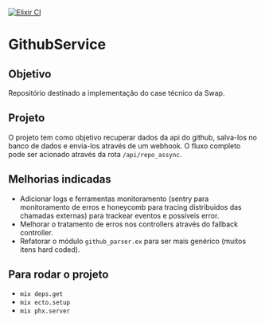 [![Elixir CI](https://github.com/tiagoColli/github-service/actions/workflows/elixir.yml/badge.svg)](https://github.com/tiagoColli/github-service/actions/workflows/elixir.yml)

# GithubService

## Objetivo

Repositório destinado a implementação do case técnico da Swap.

## Projeto

O projeto tem como objetivo recuperar dados da api do github, salva-los no banco de dados e envia-los através de um webhook.
O fluxo completo pode ser acionado através da rota `/api/repo_assync`.

## Melhorias indicadas

- Adicionar logs e ferramentas monitoramento (sentry para monitoramento de erros e honeycomb para tracing distribuidos das chamadas externas) para trackear eventos e possíveis error.
- Melhorar o tratamento de erros nos controllers através do fallback controller.
- Refatorar o módulo `github_parser.ex` para ser mais genérico (muitos itens hard coded).

## Para rodar o projeto

- `mix deps.get`
- `mix ecto.setup`
- `mix phx.server`